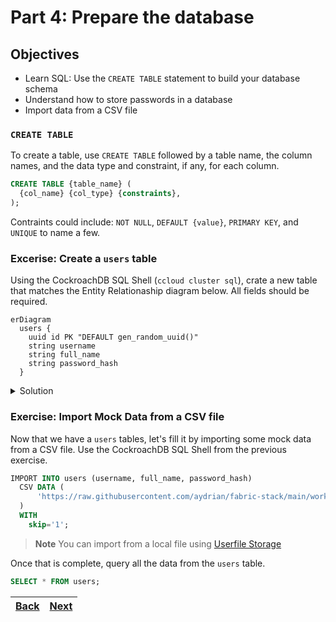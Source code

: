 # Part 4: Prepare the database

## Objectives

- Learn SQL: Use the `CREATE TABLE` statement to build your database schema
- Understand how to store passwords in a database
- Import data from a CSV file

### `CREATE TABLE`

To create a table, use `CREATE TABLE` followed by a table name, the column names, and the data type and constraint, if any, for each column.

```SQL
CREATE TABLE {table_name} (
  {col_name} {col_type} {constraints},
);
```

Contraints could include: `NOT NULL`, `DEFAULT {value}`, `PRIMARY KEY`, and `UNIQUE` to name a few.

### Excerise: Create a `users` table

Using the CockroachDB SQL Shell (`ccloud cluster sql`), crate a new table that matches the Entity Relationaship diagram below. All fields should be required.

```mermaid
erDiagram
  users {
    uuid id PK "DEFAULT gen_random_uuid()"
    string username
    string full_name
    string password_hash
  }
```

<details> 
<br>
<summary>Solution</summary>

```SQL
CREATE TABLE users (
  id UUID NOT NULL DEFAULT gen_random_uuid() PRIMARY KEY,
  username STRING NOT NULL,
  password_hash STRING NOT NULL,
  full_name STRING NOT NULL,
);
```

</details>

### Exercise: Import Mock Data from a CSV file

Now that we have a `users` tables, let's fill it by importing some mock data from a CSV file. Use the CockroachDB SQL Shell from the previous exercise.

```SQL
IMPORT INTO users (username, full_name, password_hash)
  CSV DATA (
      'https://raw.githubusercontent.com/aydrian/fabric-stack/main/workshop/assets/mock_data.csv'
  )
  WITH
    skip='1';
```

> **Note**
> You can import from a local file using [Userfile Storage](https://www.cockroachlabs.com/docs/v22.2/use-userfile-storage)

Once that is complete, query all the data from the `users` table.

```SQL
SELECT * FROM users;
```

| [Back](part-3.md) | [Next](part-5.md) |
| ----------------- | ----------------- |
